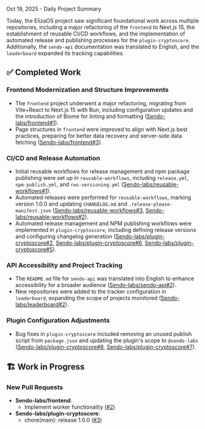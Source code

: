 Oct 19, 2025 - Daily Project Summary

Today, the ElizaOS project saw significant foundational work across multiple repositories, including a major refactoring of the `frontend` to Next.js 15, the establishment of reusable CI/CD workflows, and the implementation of automated release and publishing processes for the `plugin-cryptoscore`. Additionally, the `sendo-api` documentation was translated to English, and the `leaderboard` expanded its tracking capabilities.

## ✅ Completed Work
### Frontend Modernization and Structure Improvements
*   The `frontend` project underwent a major refactoring, migrating from Vite+React to Next.js 15 with Bun, including configuration updates and the introduction of Biome for linting and formatting ([Sendo-labs/frontend#1](https://github.com/Sendo-labs/frontend/pull/1)).
*   Page structures in `frontend` were improved to align with Next.js best practices, preparing for better data recovery and server-side data fetching ([Sendo-labs/frontend#3](https://github.com/Sendo-labs/frontend/pull/3)).

### CI/CD and Release Automation
*   Initial reusable workflows for release management and npm package publishing were set up in `reusable-workflows`, including `release.yml`, `npm-publish.yml`, and `rws-versioning.yml` ([Sendo-labs/reusable-workflows#1](https://github.com/Sendo-labs/reusable-workflows/pull/1)).
*   Automated releases were performed for `reusable-workflows`, marking version 1.0.0 and updating `CHANGELOG.md` and `.release-please-manifest.json` ([Sendo-labs/reusable-workflows#3](https://github.com/Sendo-labs/reusable-workflows/pull/3), [Sendo-labs/reusable-workflows#2](https://github.com/Sendo-labs/reusable-workflows/pull/2)).
*   Automated release management and NPM publishing workflows were implemented in `plugin-cryptoscore`, including defining release versions and configuring changelog generation ([Sendo-labs/plugin-cryptoscore#2](https://github.com/Sendo-labs/plugin-cryptoscore/pull/2), [Sendo-labs/plugin-cryptoscore#6](https://github.com/Sendo-labs/plugin-cryptoscore/pull/6), [Sendo-labs/plugin-cryptoscore#5](https://github.com/Sendo-labs/plugin-cryptoscore/pull/5)).

### API Accessibility and Project Tracking
*   The `README.md` file for `sendo-api` was translated into English to enhance accessibility for a broader audience ([Sendo-labs/sendo-api#2](https://github.com/Sendo-labs/sendo-api/pull/2)).
*   New repositories were added to the tracker configuration in `leaderboard`, expanding the scope of projects monitored ([Sendo-labs/leaderboard#2](https://github.com/Sendo-labs/leaderboard/pull/2)).

### Plugin Configuration Adjustments
*   Bug fixes in `plugin-cryptoscore` included removing an unused publish script from `package.json` and updating the plugin's scope to `@sendo-labs` ([Sendo-labs/plugin-cryptoscore#8](https://github.com/Sendo-labs/plugin-cryptoscore/pull/8), [Sendo-labs/plugin-cryptoscore#7](https://github.com/Sendo-labs/plugin-cryptoscore/pull/7)).

## 🏗️ Work in Progress
### New Pull Requests
*   **Sendo-labs/frontend**:
    *   Implement worker functionality ([#2](https://github.com/Sendo-labs/frontend/pull/2))
*   **Sendo-labs/plugin-cryptoscore**:
    *   chore(main): release 1.0.0 ([#3](https://github.com/Sendo-labs/plugin-cryptoscore/pull/3))
